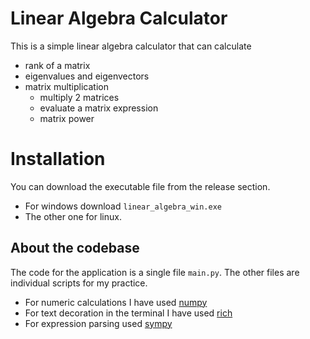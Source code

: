 # Linear Algebra Calculator
This is a simple linear algebra calculator that can calculate 
- rank of a matrix
- eigenvalues and eigenvectors
- matrix multiplication
    - multiply 2 matrices
    - evaluate a matrix expression
    - matrix power

# Installation
You can download the executable file from the release section.
- For windows download `linear_algebra_win.exe`
- The other one for linux.

## About the codebase
The code for the application is a single file `main.py`.
The other files are individual scripts for my practice.

- For numeric calculations I have used [numpy](https://numpy.org/)
- For text decoration in the terminal I have used [rich](https://github.com/Textualize/rich) 
- For expression parsing used [sympy](https://www.sympy.org/en/index.html)
